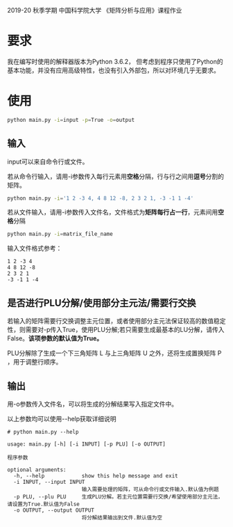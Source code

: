 2019-20 秋季学期 中国科学院大学 《矩阵分析与应用》课程作业
# 要求
我在编写时使用的解释器版本为Python 3.6.2， 但考虑到程序只使用了Python的基本功能，并没有应用高级特性，也没有引入外部包，所以对环境几乎无要求。 
# 使用
```bash
python main.py -i=input -p=True -o=output
```
## 输入
input可以来自命令行或文件。

若从命令行输入，请用-i参数传入每行元素用**空格**分隔，行与行之间用**逗号**分割的矩阵。
```bash
python main.py -i='1 2 -3 4, 4 8 12 -8, 2 3 2 1, -3 -1 1 -4'
```
若从文件输入，请用-i参数传入文件名，文件格式为**矩阵每行占一行**，元素间用**空格**分隔
```bash
python main.py -i=matrix_file_name
```
输入文件格式参考：
```
1 2 -3 4
4 8 12 -8
2 3 2 1
-3 -1 1 -4
```
## 是否进行PLU分解/使用部分主元法/需要行交换
若输入的矩阵需要行交换调整主元位置，或者使用部分主元法保证较高的数值稳定性，则需要对-p传入True，使用PLU分解;若只需要生成最基本的LU分解，请传入False。**该项参数的默认值为True。**

PLU分解除了生成一个下三角矩阵 L 与上三角矩阵 U 之外，还将生成置换矩阵 P ，用于调整行顺序。 
## 输出
用-o参数传入文件名，可以将生成的分解结果写入指定文件中。

以上参数均可以使用--help获取详细说明
```
# python main.py --help

usage: main.py [-h] [-i INPUT] [-p PLU] [-o OUTPUT]

程序参数

optional arguments:
  -h, --help            show this help message and exit
  -i INPUT, --input INPUT
                        输入需要处理的矩阵，可从命令行或文件输入.默认值为例题
  -p PLU, --plu PLU     生成PLU分解。若主元位置需要行交换/希望使用部分主元法，请设置为True.默认值为False
  -o OUTPUT, --output OUTPUT
                        将分解结果输出到文件.默认值为空

```
